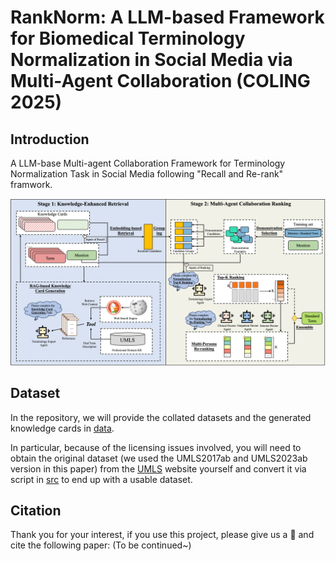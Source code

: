 # RankNorm: A LLM-based Framework for Biomedical Terminology Normalization in Social Media via Multi-Agent Collaboration (COLING 2025)

## Introduction

A LLM-base Multi-agent Collaboration Framework for Terminology Normalization Task in Social Media following "Recall and Re-rank" framwork.
<div align="center">
  <img src="./figure/framework.png">
</div>

## Dataset

In the repository, we will provide the collated datasets and the generated knowledge cards in [data](https://github.com/JOHNNY-fans/RankNorm/tree/main/data).

In particular, because of the licensing issues involved, you will need to obtain the original dataset (we used the UMLS2017ab and UMLS2023ab version in this paper) from the [UMLS](https://www.nlm.nih.gov/research/umls/licensedcontent/umlsknowledgesources.html) website yourself and convert it via script in [src](https://github.com/JOHNNY-fans/RankNorm/tree/main/src) to end up with a usable dataset.


## Citation
Thank you for your interest, if you use this project, please give us a 🌟 and cite the following paper: (To be continued~)
